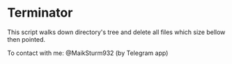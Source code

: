 # Terminator
This script walks down directory's tree and delete all files which size bellow then pointed.

To contact with me: @MaikSturm932 (by Telegram app)
